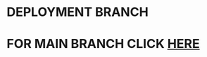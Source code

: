 # DEPLOYMENT BRANCH <br>
# FOR MAIN BRANCH CLICK [HERE](https://github.com/nikhar-25/Digital-Farming-Solutions)
